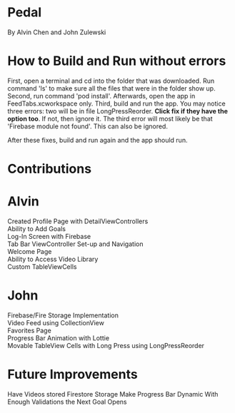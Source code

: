 # Pedal

By Alvin Chen and John Zulewski

# How to Build and Run without errors

First, open a terminal and cd into the folder that was downloaded. Run command 'ls' to make sure all the files that were in the folder show up. 
Second, run command 'pod install'. Afterwards, open the app in FeedTabs.xcworkspace only.
Third, build and run the app. You may notice three errors: two will be in file LongPressReorder. **Click fix if they have the option too**. If not, then ignore it. The third error will most likely be that 'Firebase module not found'. This can also be ignored.

After these fixes, build and run again and the app should run.

# Contributions

# Alvin
Created Profile Page with DetailViewControllers <br/>
Ability to Add Goals <br/>
Log-In Screen with Firebase <br/>
Tab Bar ViewController Set-up and Navigation <br/>
Welcome Page <br/>
Ability to Access Video Library <br/>
Custom TableViewCells

# John
Firebase/Fire Storage Implementation <br/>
Video Feed using CollectionView <br/>
Favorites Page <br/>
Progress Bar Animation with Lottie <br/>
Movable TableView Cells with Long Press using LongPressReorder

# Future Improvements
Have Videos stored Firestore Storage
Make Progress Bar Dynamic
With Enough Validations the Next Goal Opens
